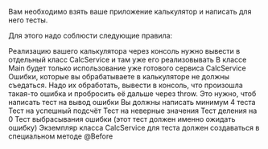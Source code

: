 Вам необходимо взять ваше приложение калькулятор и написать для него тесты.

Для этого надо соблюсти следующие правила:

Реализацию вашего калькулятора через консоль нужно вывести в отдельный класс CalcService и там уже его реализовывать
В классе Main будет только использование уже готового сервиса CalсService
Ошибки, которые вы обрабатываете в калькуляторе не должны съедаться. Надо их обработать, вывести в консоль, что произошла такая-то ошибка и пробросить её дальше через throw. Это нужно, чтоб написать тест на вывод ошибки
Вы должны написать минимум 4 теста
Тест на успешный подсчёт
Тест на неверные значения
Тест деления на 0
Тест выбрасывания ошибки (этот тест должен именно ожидать ошибку)
Экземпляр класса CalcService для теста должен создаваться в специальном методе @Before
